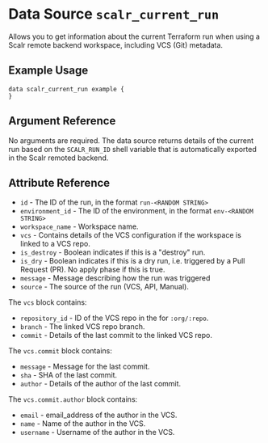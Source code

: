 
# Data Source `scalr_current_run` 

Allows you to get information about the current Terraform run when using a Scalr remote backend workspace, including VCS (Git) metadata.

## Example Usage

```hcl
data scalr_current_run example {
}
```

## Argument Reference

No arguments are required. The data source returns details of the current run based on the `SCALR_RUN_ID` shell variable that is automatically exported in the Scalr remoted backend.

## Attribute Reference

* `id` - The ID of the run, in the format `run-<RANDOM STRING>`
* `environment_id` - The ID of the environment, in the format `env-<RANDOM STRING>`
* `workspace_name` - Workspace name.
* `vcs` - Contains details of the VCS configuration if the workspace is linked to a VCS repo.
* `is_destroy` - Boolean indicates if this is a "destroy" run.
* `is_dry` - Boolean indicates if this is a dry run, i.e. triggered by a Pull Request (PR). No apply phase if this is true.
* `message` - Message describing how the run was triggered
* `source` - The source of the run (VCS, API, Manual).

The `vcs` block contains:

* `repository_id` - ID of the VCS repo in the for `:org/:repo`.
* `branch` - The linked VCS repo branch.
* `commit` - Details of the last commit to the linked VCS repo.

The `vcs.commit` block contains:

* `message` - Message for the last commit.
* `sha` - SHA of the last commit.
* `author` - Details of the author of the last commit.

The `vcs.commit.author` block contains:

* `email` - email_address of the author in the VCS.
* `name` - Name of the author in the VCS.
* `username` - Username of the author in the VCS.
